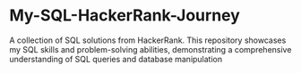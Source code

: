 # My-SQL-HackerRank-Journey
A collection of SQL solutions from HackerRank. This repository showcases my SQL skills and problem-solving abilities, demonstrating a comprehensive understanding of SQL queries and database manipulation
